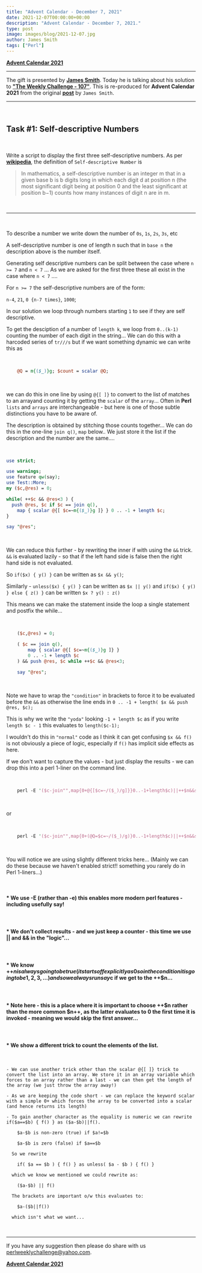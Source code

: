 ```yaml
---
title: "Advent Calendar - December 7, 2021"
date: 2021-12-07T00:00:00+00:00
description: "Advent Calendar - December 7, 2021."
type: post
image: images/blog/2021-12-07.jpg
author: James Smith
tags: ["Perl"]
---
```


[**Advent Calendar 2021**](/blog/advent-calendar-2021)
***

The gift is presented by [**James Smith**](/blog/meet-the-champion-2021-02). Today he is talking about his solution to [**"The Weekly Challenge - 107"**](/blog/perl-weekly-challenge-107). This is re-produced for **Advent Calendar 2021** from the original [**post**](https://github.com/drbaggy/perlweeklychallenge-club/blob/master/challenge-107/james-smith/README.md) by `James Smith`.

***

<br>

## Task #1: Self-descriptive Numbers

<br>

Write a script to display the first three self-descriptive numbers. As per [**wikipedia**](https://en.wikipedia.org/wiki/Self-descriptive_number), the definition of `Self-descriptive Number` is

> In mathematics, a self-descriptive number is an integer m that in a given base b is b digits long in which each digit d at position n (the most significant digit being at position 0 and the least significant at position b−1) counts how many instances of digit n are in m.

<br>

***

<br>

To describe a number we write down the number of `0s`, `1s`, `2s`, `3s`, etc

A self-descriptive number is one of length n such that in `base n` the description above is the number itself.

Generating self descriptive numbers can be split between the case where `n >= 7` and `n < 7` ... As we are asked for the first three these all exist in the case where `n < 7` ....

For `n >= 7` the self-descriptive numbers are of the form:

`n-4`, `21`, `0 {n-7 times}`, `1000`;

In our solution we loop through numbers starting `1` to see if they are self descriptive.

To get the desciption of a number of `length k`, we loop from `0..(k-1)` counting the number of each digit in the string... We can do this with a harcoded series of `tr///s` but if we want something dynamic we can write this as

<br>

```perl
    @Q = m{($_)}g; $count = scalar @Q;
```

<br>

we can do this in one line by using `@{[ ]}` to convert to the list of matches to an arrayand counting it by getting the `scalar` of the `array`... Often in **Perl** `lists` and `arrays` are interchangeable - but here is one of those subtle distinctions you have to be aware of.

The description is obtained by stitching those counts together... We can do this in the one-line `join q()`, `map` below.. We just store it the list if the description and the number are the same....

<br>

```perl
use strict;

use warnings;
use feature qw(say);
use Test::More;
my ($c,@res) = 0;

while( ++$c && @res<3 ) {
  push @res, $c if $c == join q(),
    map { scalar @{[ $c=~m{($_)}g ]} } 0 .. -1 + length $c;
}

say "@res";
```

<br>

We can reduce this further - by rewriting the inner if with using the `&&` trick. `&&` is evaluated lazily - so that if the left hand side is false then the right hand side is not evaluated.

So `if($x) { y() }` can be written as `$x && y()`;

Similarly - `unless($x) { y() }` can be written as `$x || y()` and `if($x) { y() } else { z() }` can be written `$x ? y() : z()`

This means we can make the statement inside the loop a single statement and postfix the while...

<br>

```perl
    ($c,@res) = 0;

    ( $c == join q(),
        map { scalar @{[ $c=~m{($_)}g ]} }
        0 .. -1 + length $c
    ) && push @res, $c while ++$c && @res<3;

    say "@res";
```

<br>

Note we have to wrap the `"condition"` in brackets to force it to be evaluated before the `&&` as otherwise the line ends in `0 .. -1 + length( $x && push @res, $c);`

This is why we write the `"yoda"` looking `-1 + length $c` as if you write `length $c - 1` this evaluates to `length($c-1);`

I wouldn't do this in `"normal"` code as I think it can get confusing `$x && f()` is not obviously a piece of logic, especially if `f()` has implicit side effects as here.

If we don't want to capture the values - but just display the results - we can drop this into a perl 1-liner on the command line.

<br>

```perl
    perl -E '($c-join"",map{0+@{[$c=~/($_)/g]}}0..-1+length$c)||++$n&&say$c while++$c&&$n<3'
```

<br>

or

<br>

```perl
    perl -E '($c-join"",map{0+(@Q=$c=~/($_)/g)}0..-1+length$c)||++$n&&say$c while++$c&&$n<3'
```

<br>

You will notice we are using slightly different tricks here... (Mainly we can do these because we haven't enabled strict!! something you rarely do in Perl 1-liners...)

<br>

#### * We use -E (rather than -e) this enables more modern perl features - including usefully say!

<br>

#### * We don't collect results - and we just keep a counter - this time we use || and && in the "logic"...

<br>

#### * We know ++$n is always going to be true (it starts off explicitly as 0 so in the condition it is going to be 1, 2, 3, ...) and so we always run say$c if we get to the ++$n...

<br>

#### * Note here - this is a place where it is important to choose ++$n rather than the more common $n++, as the latter evaluates to 0 the first time it is invoked - meaning we would skip the first answer...

<br>

#### * We show a different trick to count the elements of the list.

<br>

    - We can use another trick other than the scalar @{[ ]} trick to convert the list into an array. We store it in an array variable which forces to an array rather than a last - we can then get the length of the array (we just throw the array away!)

    - As we are keeping the code short - we can replace the keyword scalar with a simple 0+ which forces the array to be converted into a scalar (and hence returns its length)

    - To gain another character as the equality is numeric we can rewrite if($a==$b) { f() } as ($a-$b)||f().

        $a-$b is non-zero (true) if $a!=$b

        $a-$b is zero (false) if $a==$b

      So we rewrite

        if( $a == $b ) { f() } as unless( $a - $b ) { f() }

      which we know we mentioned we could rewrite as:

        ($a-$b) || f()

      The brackets are important o/w this evaluates to:

        $a-($b||f())

      which isn't what we want...

<br>

***

If you have any suggestion then please do share with us <perlweeklychallenge@yahoo.com>.

[**Advent Calendar 2021**](/blog/advent-calendar-2021)
